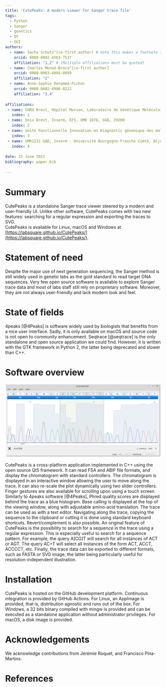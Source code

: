 ```yaml
---
title: 'CutePeaks: A modern viewer for Sanger trace file'
tags:
  - Python
  - Sanger
  - genetics
  - Qt
  - GUI
authors:
  - name: Sacha Schutz^[co-first author] # note this makes a footnote saying 'co-first author'
    orcid: 0000-0002-4563-7537
    affiliation: "1,2" # (Multiple affiliations must be quoted)
  - name: Charles Monod-Broca^[co-first author]
    orcid: 0000-0003-4095-8099
    affiliation: "2"
  - name: Anne-Sophie Denommé-Pichon
    orcid: 0000-0002-8986-8222
    affiliation: "3,4"

affiliations:
 - name: CHRU Brest, Hôpital Morvan, Laboratoire de Génétique Moléculaire, Brest, France
   index: 1
 - name: Univ Brest, Inserm, EFS, UMR 1078, GGB, 29200
   index: 2
 - name: Unité Fonctionnelle Innovation en Diagnostic génomique des maladies rares, FHU-TRANSLAD, CHU Dijon Bourgogne, Dijon, France
   index: 3
 - name: UMR1231 GAD, Inserm - Université Bourgogne-Franche Comté, Dijon, France
   index: 4

date: 15 June 2021
bibliography: paper.bib

---
```


# Summary
CutePeaks is a standalone Sanger trace viewer steered by a modern and user-friendly UI. Unlike other software, CutePeaks comes with two new features: searching for a regular expression and exporting the traces to SVG.    
CutePeaks is available for Linux, macOS and Windows at [https://labsquare.github.io/CutePeaks/](https://labsquare.github.io/CutePeaks/).

# Statement of need
Despite the major use of next generation sequencing, the Sanger method is still widely used in genetic labs as the gold standard to read target DNA sequences. Very few open source software is available to explore Sanger trace data and most of labs staff still rely on proprietary software. Moreover, they are not always user-friendly and lack modern look and feel. 

# State of fields
4peaks [@4Peaks] is software widely used by biologists that benefits from a nice user interface. Sadly, it is only available on macOS and source code is not open to community enhancement. Seqtrace [@seqtrace] is the only standalone and open source application we could find. However, it is written with the GTK framework in Python 2, the latter being deprecated and slower than C++. 

# Software overview
![CutePeaks screenshot with regular expression search bar.\label{fig:example}](figure.png)

CutePeaks is a cross-platform application implemented in C++ using the open source Qt5 framework. It can read FSA and ABIF file formats, and display the chromatogram with standard controllers.
The chromatogram is displayed in an interactive window allowing the user to move along the trace. It can also re-scale the plot dynamically using two slider controllers. Finger gestures are also available for scrolling upon using a touch screen.
Similarly to 4peaks software [@4Peaks], Phred quality scores are displayed behind the trace as a blue histogram. Base calling is displayed at the top of the viewing window, along with adjustable amino-acid translation.
The trace can be used as with a text editor. Navigating along the trace, copying the sequence to the clipboard or cutting it is done using standard keyboard shortcuts. Revert/complement is also possible.
An original feature of CutePeaks is the possibility to search for a sequence in the trace using a regular expression. This is especially useful to search for a sequence pattern. For example, the query A[CG]T will search for all instances of ACT or AGT. The query AC+T will select all instances of the form ACT, ACCT, ACCCCT, etc. Finally, the trace data can be exported to different formats, such as FASTA or SVG image, the latter being particularly useful for resolution-independent illustration.


# Installation

CutePeaks is hosted on the GitHub development platform. Continuous integration is provided by GitHub Actions.
For Linux, an AppImage is provided, that is, distribution agnostic and runs out of the box.
For Windows, a 32 bits binary compiled with mingw is provided and can be executed as a standalone application without administrator privileges. For macOS, a disk image is provided.

# Acknowledgements

We acknowledge contributions from Jérémie Roquet, and Francisco Pina-Martins.

# References
